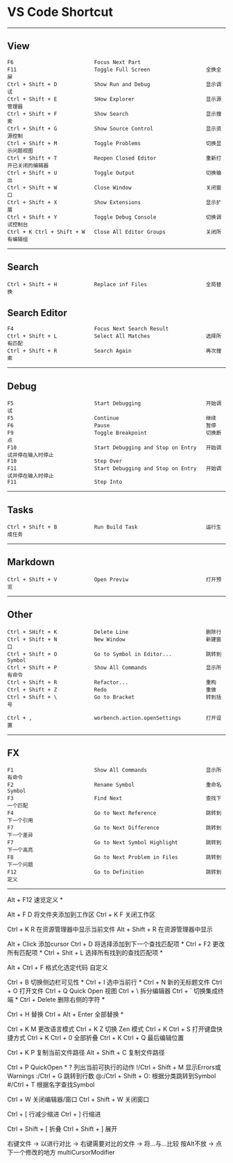 # VS Code Shortcut

---
## View
```
F6                          Focus Next Part
F11                         Toggle Full Screen                  全换全屏
Ctrl + Shift + D            Show Run and Debug                  显示调试
Ctrl + Shift + E            SHow Explorer                       显示源管理器
Ctrl + Shift + F            Show Search                         显示搜索
Ctrl + Shift + G            Show Source Control                 显示资源控制
Ctrl + Shift + M            Toggle Problems                     切换显示问题视图
Ctrl + Shift + T            Reopen Closed Editor                重新打开已关闭的编辑器
Ctrl + Shift + U            Toggle Output                       切换输出
Ctrl + Shift + W            Close Window                        关闭窗口
Ctrl + Shift + X            Show Extensions                     显示扩展
Ctrl + Shift + Y            Toggle Debug Console                切换调试控制台
Ctrl + K Ctrl + Shift + W   Close All Editor Groups             关闭所有编辑组
```
---
## Search
```
Ctrl + Shift + H            Replace inf Files                   全局替换
```
## Search Editor
```
F4                          Focus Next Search Result
Ctrl + Shift + L            Select All Matches                  选择所有匹配
Ctrl + Shift + R            Search Again                        再次搜索
```
---
## Debug
```
F5                          Start Debugging                     开始调试
F5                          Continue                            继续
F6                          Pause                               暂停
F9                          Toggle Breakpoint                   切换断点
F10                         Start Debugging and Stop on Entry   开始调试并停在输入时停止
F10                         Step Over
F11                         Start Debugging and Stop on Entry   开始调试并停在输入时停止
F11                         Step Into
```
---
## Tasks
```
Ctrl + Shift + B            Run Build Task                      运行生成任务
```
---
## Markdown
```
Ctrl + Shift + V            Open Previw                         打开预览
```
---
## Other
```
Ctrl + SHift + K            Delete Line                         删除行
Ctrl + Shift + N            New Window                          新建窗口           
Ctrl + Shift + O            Go to Symbol in Editor...           跳转到 Symbol
Ctrl + Shift + P            Show All Commands                   显示所有命令
Ctrl + Shift + R            Refactor...                         重构
Ctrl + Shift + Z            Redo                                重做
Ctrl + Shift + \            Go to Bracket                       转到括号

Ctrl + ,                    worbench.action.openSettings        打开设置
```
---
## FX
```
F1                          Show All Commands                   显示所有命令
F2                          Rename Symbol                       重命名 Symbol
F3                          Find Next                           查找下一个匹配
F4                          Go to Next Reference                跳转到下一个引用
F7                          Go to Next Difference               跳转到下一个差异
F7                          Go to Next Symbol Highlight         跳转到下一个高亮
F8                          Go to Next Problem in Files         跳转到下一个问题
F12                         Go to Definition                    跳转到定义
```
---

Alt + F12               速览定义                        *  

Alt + F D               将文件夹添加到工作区
Ctrl + K F              关闭工作区

Ctrl + K R              在资源管理器中显示当前文件
Alt + Shift + R			在资源管理器中显示

Alt + Click             添加cursor
Ctrl + D                将选择添加到下一个查找匹配项      *
Ctrl + F2               更改所有匹配项                     *
Ctrl + Shit + L         选择所有找到的查找匹配项            *

Alt + Ctrl + F          格式化选定代码             自定义

Ctrl + B                切换侧边栏可见性                  *
Ctrl + I                选中当前行                       *
Ctrl + N                新的无标题文件
Ctrl + O                打开文件
Ctrl + Q                Quick Open 视图
Ctrl + \                拆分编辑器
Ctrl + `                切换集成终端                        *
Ctrl + Delete           删除右侧的字符                     *

Ctrl + H                替换
Ctrl + Alt + Enter      全部替换                        *


Ctrl + K M              更改语言模式
Ctrl + K Z              切换 Zen 模式
Ctrl + K Ctrl + S       打开键盘快捷方式
Ctrl + K Ctrl + 0		全部折叠
Ctrl + K Ctrl + Q       最后编辑位置

Ctrl + K P              复制当前文件路径
Alt + Shift + C         复制文件路径

Ctrl + P                QuickOpen                      *
?                       列出当前可执行的动作
!/Ctrl + Shift + M      显示Errors或Warnings
:/Ctrl + G              跳转到行数
@:/Ctrl + Shift + O:    根据分类跳转到Symbol
#/Ctrl + T              根据名字查找Symbol

Ctrl + W                关闭编辑器/窗口
Ctrl + Shift + W        关闭窗口

Ctrl + [                行减少缩进
Ctrl + ]                行缩进

Ctrl + Shift + [        折叠
Ctrl + Shift + ]        展开

右键文件 → 以进行对比 → 右键需要对比的文件 → 将...与...比较
按Alt不放 → 点下一个修改的地方  multiCursorModifier